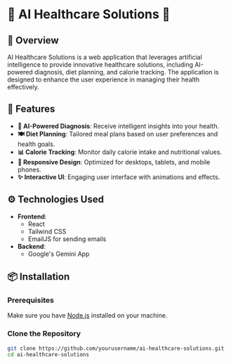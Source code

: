 # 🌟 AI Healthcare Solutions 🌟

## 📖 Overview
AI Healthcare Solutions is a web application that leverages artificial intelligence to provide innovative healthcare solutions, including AI-powered diagnosis, diet planning, and calorie tracking. The application is designed to enhance the user experience in managing their health effectively.

## 🚀 Features
- **🧠 AI-Powered Diagnosis**: Receive intelligent insights into your health.
- **🍽️ Diet Planning**: Tailored meal plans based on user preferences and health goals.
- **📊 Calorie Tracking**: Monitor daily calorie intake and nutritional values.
- **📱 Responsive Design**: Optimized for desktops, tablets, and mobile phones.
- **✨ Interactive UI**: Engaging user interface with animations and effects.

## ⚙️ Technologies Used
- **Frontend**: 
  - React
  - Tailwind CSS
  - EmailJS for sending emails
- **Backend**: 
  - Google's Gemini App

## 📦 Installation

### Prerequisites
Make sure you have [Node.js](https://nodejs.org/) installed on your machine.

### Clone the Repository
```bash
git clone https://github.com/yourusername/ai-healthcare-solutions.git
cd ai-healthcare-solutions
